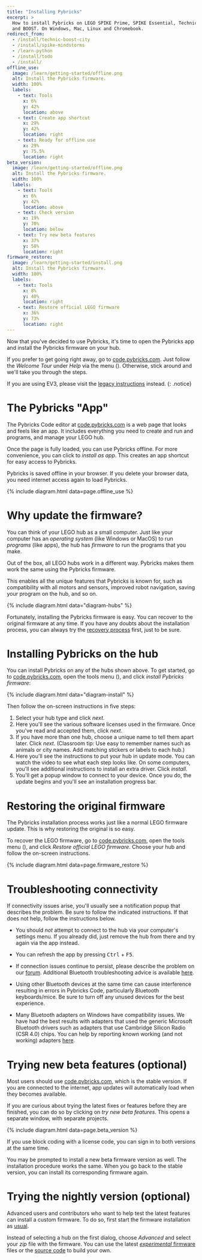 ```yaml
---
title: "Installing Pybricks"
excerpt: >
  How to install Pybricks on LEGO SPIKE Prime, SPIKE Essential, Technic, City,
  and BOOST. On Windows, Mac, Linux and Chromebook.
redirect_from:
  - /install/technic-boost-city
  - /install/spike-mindstorms
  - /learn-python
  - /install/todo
  - /install/
offline_use:
  image: /learn/getting-started/offline.png
  alt: Install the Pybricks firmware.
  width: 100%
  labels:
    - text: Tools
      x: 6%
      y: 42%
      location: above
    - text: Create app shortcut
      x: 29%
      y: 42%
      location: right
    - text: Ready for offline use
      x: 29%
      y: 75.5%
      location: right
beta_version:
  image: /learn/getting-started/offline.png
  alt: Install the Pybricks firmware.
  width: 100%
  labels:
    - text: Tools
      x: 6%
      y: 42%
      location: above
    - text: Check version
      x: 19%
      y: 70%
      location: below
    - text: Try new beta features
      x: 37%
      y: 58%
      location: right
firmware_restore:
  image: /learn/getting-started/install.png
  alt: Install the Pybricks firmware.
  width: 100%
  labels:
    - text: Tools
      x: 8%
      y: 40%
      location: right
    - text: Restore official LEGO firmware
      x: 36%
      y: 73%
      location: right
---
```


Now that you've decided to use Pybricks, it's time to open the Pybricks app
and install the Pybricks firmware on your hub.

If you prefer to get going right away, go
to <a href="https://code.pybricks.com/" target="_blank">code.pybricks.com</a>.
Just follow the _Welcome Tour_ under _Help_ via the
menu (<i class="fas fa-cog"></i>). Otherwise, stick around and we'll take you through the steps.

If you are using EV3, please visit
the [legacy instructions](/install/mindstorms-ev3/installation/) instead.
{: .notice}

# The Pybricks "App"

The Pybricks Code editor
at <a href="https://code.pybricks.com/" target="_blank">code.pybricks.com</a>
is a web page that looks and feels like an app. It includes everything you need
to create and run and programs, and manage your LEGO hub.

Once the page is fully loaded, you can use Pybricks offline.
For more convenience, you can click to _install as app_. This creates an app
shortcut for easy access to Pybricks.

Pybricks is saved offline in your browser. If you delete your
browser data, you need internet access again to load Pybricks.

{% include diagram.html data=page.offline_use %}



# Why update the firmware?

You can think of your LEGO hub as a small computer. Just like your computer
has an _operating system_ (like Windows or MacOS) to run _programs_ (like apps),
the hub has _firmware_ to run the programs that you make.

Out of the box, all LEGO hubs work in a different way. Pybricks makes them work
the same using the Pybricks firmware.

This enables all the unique features that Pybricks is known for, such as
compatibility with all motors and sensors, improved robot navigation, saving
your program on the hub, and so on.

{% include diagram.html data="diagram-hubs" %}

Fortunately, installing the Pybricks firmware is easy. You can recover to the
original firmware at any time. If you have any doubts about the installation process,
you can always try the [recovery process](#restoring-the-original-firmware)
first, just to be sure.

# Installing Pybricks on the hub

You can install Pybricks on any of the hubs shown above. To get started,
go to <a href="https://code.pybricks.com/" target="_blank">code.pybricks.com</a>,
open the tools menu (<i class="fas fa-cog"></i>), and click _install Pybricks firmware_:

{% include diagram.html data="diagram-install" %}

Then follow the on-screen instructions in five steps:

1. Select your hub type and click _next_.
2. Here you'll see the various software licenses used in the firmware. Once
   you've read and accepted them, click _next_.
3. If you have more than one hub, choose a unique name to tell them apart
   later. Click _next_. (Classroom tip: Use easy to remember names such as
   animals or city names. Add matching stickers or labels to each hub.)
4. Here you'll see the instructions to put your hub in update mode. You can
   watch the video to see what each step looks like. On some computers, you'll
   see additional instructions to install an extra driver. Click _install_.
5. You'll get a popup window to connect to your device. Once you do, the update
   begins and you'll see an installation progress bar.

# Restoring the original firmware

The Pybricks installation process works just like a normal LEGO firmware
update. This is why restoring the original is so easy.

To recover the LEGO firmware, go to <a href="https://code.pybricks.com/" target="_blank">code.pybricks.com</a>,
open the tools menu (<i class="fas fa-cog"></i>), and click _Restore official LEGO firmware_. Choose
your hub and follow the on-screen instructions.

{% include diagram.html data=page.firmware_restore %}

# Troubleshooting connectivity

If connectivity issues arise, you'll usually see a notification popup that
describes the problem. Be sure to follow the indicated instructions. If that
does not help, follow the instructions below.

- You should *not* attempt to connect to the hub via your computer's settings
menu. If you already did, just remove the hub from there and try again via the
app instead.

- You can refresh the app by pressing <kbd>Ctrl</kbd> + <kbd>F5</kbd>.

- If connection issues continue to persist, please describe the problem on our
  [forum](https://github.com/orgs/pybricks/discussions). Additional Bluetooth
  troubleshooting advice is available [here][ble trouble].

- Using other Bluetooth devices at the same time can cause interference
  resulting in errors in Pybricks Code, particularly Bluetooth keyboards/mice.
  Be sure to turn off any unused devices for the best experience.

- Many Bluetooth adapters on Windows have compatibility issues. We have had the
  best results with adapters that used the generic Microsoft Bluetooth drivers
  such as adapters that use Cambridge Silicon Radio (CSR 4.0) chips. You can
  help by reporting known working (and not working) adapters [here][win ble issue].

[win ble issue]: https://github.com/pybricks/support/issues/921
[ble trouble]: https://github.com/pybricks/support/discussions/270

# Trying new beta features (optional)

Most users should use <a href="https://code.pybricks.com/" target="_blank">code.pybricks.com</a>, which is the stable version.
If you are connected to the internet, app updates will automatically
load when they becomes available.

If you are curious about trying the latest fixes or features before they are
finished, you can do so by clicking on _try new beta features_. This opens
a separate window, with separate projects.

{% include diagram.html data=page.beta_version %}

If you use block coding with a license code, you can sign in to both versions
at the same time.

You may be prompted to install a new beta firmware version as well. The
installation procedure works the same. When you go back to the stable version,
you can install its corresponding firmware again.

# Trying the nightly version (optional)

Advanced users and contributors who want to help test the latest features can
install a custom firmware. To do so, first start the firmware installation as
[usual](#installing-pybricks-on-the-hub).

Instead of selecting a hub on the
first dialog, choose _Advanced_ and select your _zip_ file with
the firmware. You can use the latest [_experimental_ firmware](https://nightly.link/pybricks/pybricks-micropython/workflows/build/master) files or the [source code](https://github.com/pybricks/pybricks-micropython) to build your own.

